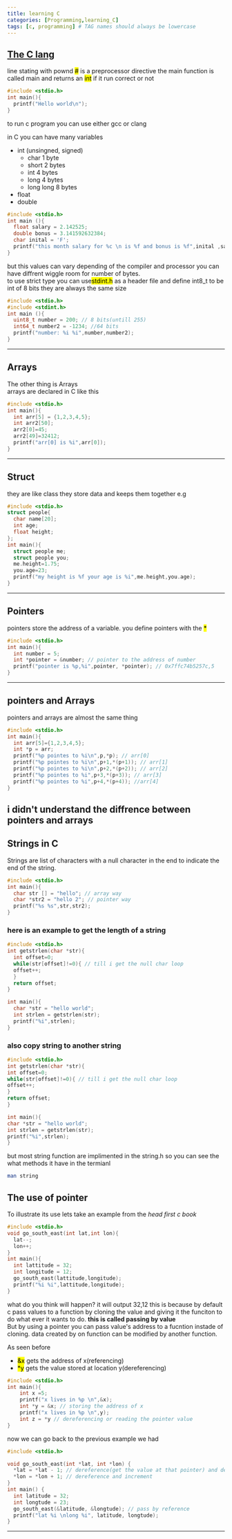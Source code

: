 ```yaml
---
title: learning C
categories: [Programming,learning_C]
tags: [c, programming] # TAG names should always be lowercase
---
```


## <u>The C lang</u>

line stating with pownd <mark>#</mark> is a preprocessor directive the main function is called main and returns an <mark>int</mark> if it run correct or not

```c
#include <stdio.h>
int main(){
  printf("Hello world\n");
}
```

to run c program you can use either gcc or clang

in C you can have many variables

- int (unsingned, signed)
  - char 1 byte
  - short 2 bytes
  - int 4 bytes
  - long 4 bytes
  - long long 8 bytes
- float
- double

```c
#include <stdio.h>
int main (){
  float salary = 2.142525;
  double bonus = 3.141592632384;
  char inital = 'F';
  printf("this month salary for %c \n is %f and bonus is %f",inital ,salary, bonus);
}
```

but this values can vary depending of the compiler and processor you can have diffrent wiggle room for number of bytes.  
to use strict type you can use<mark>stdint.h</mark> as a header file
and define int8_t to be int of 8 bits
they are always the same size

```c
#include <stdio.h>
#include <stdint.h>
int main (){
  uint8_t number = 200; // 8 bits(untill 255)
  int64_t number2 = -1234; //64 bits
  printf("number: %i %i",number,number2);
}
```

---

## Arrays

The other thing is Arrays  
arrays are declared in C like this

```c
#include <stdio.h>
int main(){
  int arr[5] = {1,2,3,4,5};
  int arr2[50];
  arr2[0]=45;
  arr2[49]=32412;
  printf("arr[0] is %i",arr[0]);
}
```

---

## Struct

they are like class they store data and keeps them together
e.g

```c
#include <stdio.h>
struct people{
  char name[20];
  int age;
  float height;
};
int main(){
  struct people me;
  struct people you;
  me.height=1.75;
  you.age=23;
  printf("my height is %f your age is %i",me.height,you.age);
}

```

---

## Pointers

pointers store the address of a variable.
you define pointers with the <mark>\*</mark>

```c
#include <stdio.h>
int main(){
  int number = 5;
  int *pointer = &number; // pointer to the address of number
  printf("pointer is %p,%i",pointer, *pointer); // 0x7ffc74b5257c,5
}
```

---

## pointers and Arrays

pointers and arrays are almost the same thing

```c
#include <stdio.h>
int main(){
  int arr[5]={1,2,3,4,5};
  int *p = arr;
  printf("%p pointes to %i\n",p,*p); // arr[0]
  printf("%p pointes to %i\n",p+1,*(p+1)); // arr[1]
  printf("%p pointes to %i\n",p+2,*(p+2)); // arr[2]
  printf("%p pointes to %i",p+3,*(p+3)); // arr[3]
  printf("%p pointes to %i",p+4,*(p+4)); //arr[4]
}

```

## i didn't understand the diffrence between pointers and arrays

## Strings in C

Strings are list of characters with a null character in the end to indicate the end of the string.

```c
#include <stdio.h>
int main(){
  char str [] = "hello"; // array way
  char *str2 = "hello 2"; // pointer way
  printf("%s %s",str,str2);
}
```

### here is an example to get the length of a string

```c
#include <stdio.h>
int getstrlen(char *str){
  int offset=0;
  while(str[offset]!=0){ // till i get the null char loop
  offset++;
  }
  return offset;
}

int main(){
  char *str = "hello world";
  int strlen = getstrlen(str);
  printf("%i",strlen);
}

```

### also copy string to another string

```c
#include <stdio.h>
int getstrlen(char *str){
int offset=0;
while(str[offset]!=0){ // till i get the null char loop
offset++;
}
return offset;
}

int main(){
char *str = "hello world";
int strlen = getstrlen(str);
printf("%i",strlen);
}

```

but most string function are implimented in the string.h
so you can see the what methods it have in the termianl

```zsh
man string
```

## The use of pointer

To illustrate its use lets take an example from the _head first c book_

```c
#include <stdio.h>
void go_south_east(int lat,int lon){
  lat--;
  lon++;
}
int main(){
  int lattitude = 32;
  int longitude = 12;
  go_south_east(lattitude,longitude);
  printf("%i %i",lattitude,longitude);
}
```

what do you think will happen?
it will output 32,12 this is because by default c pass values to a function by cloning the value and giving it the funciton to do what ever it wants to do.
**this is called passing by value**  
But by using a pointer you can pass value's address to a fucntion instade of cloning.
data created by on function can be modified by another function.

As seen before
  - <mark>&x</mark> gets the address of x(referencing)
  - <mark>*y</mark> gets the value stored at location y(dereferencing)

```c
#include <stdio.h>
int main(){
    int x =5;
    printf("x lives in %p \n",&x);
    int *y = &x; // storing the address of x
    printf("x lives in %p \n",y);
    int z = *y // dereferencing or reading the pointer value
}

```
now we can go back to the previous example we had 
```c
#include <stdio.h>

void go_south_east(int *lat, int *lon) {
  *lat = *lat - 1; // dereference(get the value at that pointer) and decrement
  *lon = *lon + 1; // dereference and increment
}
int main() {
  int latitude = 32;
  int longtude = 23;
  go_south_east(&latitude, &longtude); // pass by reference
  printf("lat %i \nlong %i", latitude, longtude);
}

```
---
